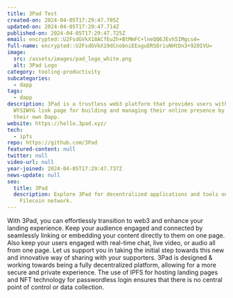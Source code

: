 ```yaml
---
title: 3Pad Test
created-on: 2024-04-05T17:29:47.705Z
updated-on: 2024-04-05T17:29:47.714Z
published-on: 2024-04-05T17:29:47.725Z
email: encrypted::U2FsdGVkX18ACfEuZh+BtMmFC+lneQQ6JEvh5IMgcs4=
full-name: encrypted::U2FsdGVkX19dCnobniEExguERSDriuNHtDn3+920IVU=
image:
  src: /assets/images/pad_logo_white.png
  alt: 3Pad Logo
category: tooling-productivity
subcategories:
  - dapp
tags:
  - dapp
description: 3Pad is a trustless web3 platform that provides users with an
  WYSIWYG link page for building and managing their online presence by deploying
  their own Dapp.
website: https://hello.3pad.xyz/
tech:
  - ipfs
repo: https://github.com/3Pad
featured-content: null
twitter: null
video-url: null
year-joined: 2024-04-05T17:29:47.737Z
news-update: null
seo:
  title: 3Pad
  description: Explore 3Pad for decentralized applications and tools on the
    Filecoin network.
---
```


With 3Pad, you can effortlessly transition to web3 and enhance your landing experience. Keep your audience engaged and connected by seamlessly linking or embedding your content directly to them on one page. Also keep your users engaged with real-time chat, live video, or audio all from one page. Let us support you in taking the initial step towards this new and innovative way of sharing with your supporters. 3Pad is designed & working towards being a fully decentralized platform, allowing for a more secure and private experience. The use of IPFS for hosting landing pages and NFT technology for passwordless login ensures that there is no central point of control or data collection.
